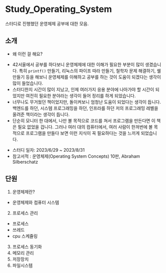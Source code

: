 # Study_Operating_System
스터디로 진행했던 운영체제 공부에 대한 모음.

## 소개
* 왜 이런 걸 해요?
- 42서울에서 공부를 하다보니 운영체제에 대한 이해가 필요한 부분이 많이 생겼습니다. 특히 `printf()` 만들기, 리눅스의 파이프 따라 만들기, 철학자 문제 해결하기, 쉘 만들기 등을 해보니 운영체제를 이해하고 공부를 하는 것이 도움이 되겠다는 생각이 많이 들었습니다.
- 스터디한지 시간이 많이 지났고, 인제 여러가지 응용 분야에 나아가야 할 시간이 되었지만 여전히 필요한 분야라는 생각이 들어 정리를 하게 되었습니다.
- 너무나도 무거웠던 책이었지만, 돌이켜보니 엄청난 도움이 되었다는 생각이 듭니다. 백엔드를 하던, 시스템 프로그래밍을 하던, 인프라를 하던 저의 프로그래밍 레벨을 올려준 책이라는 생각이 듭니다.
- 단순히 모니터 한 대에서, 나만 볼 목적으로 코드를 쳐서 프로그램을 만든다면 이 책은 필요 없었을 겁니다. 그러나 여러 대의 컴퓨터에서, 여러 사람이 한꺼번에 볼 목적으로 프로그램을 만들다 보면 이런 지식이 꼭 필요하다는 것을 느끼게 되었습니다.

* 스터디 일자: 2023/6/29 ~ 2023/8/31
* 참고서적 : 운영체제(Operating System Concepts) 10판, Abraham Silberschatz

## 단원
1. 운영체제란?
- 운영체제와 컴퓨터 시스템
2. 프로세스 관리
- 프로세스
- 쓰레드
- cpu 스케쥴링
3. 프로세스 동기화
4. 메모리 관리
5. 저장장치
6. 파일시스템